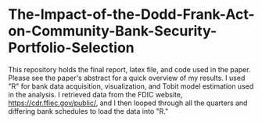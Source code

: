 # The-Impact-of-the-Dodd-Frank-Act-on-Community-Bank-Security-Portfolio-Selection

This repository holds the final report, latex file, and code used in the paper. Please see the paper's abstract for a quick overview of my results. I used "R" for bank data acquisition, visualization, and Tobit model estimation used in the analysis.  I retrieved data from the FDIC website, https://cdr.ffiec.gov/public/, and I then looped through all the quarters and differing bank schedules to load the data into "R."  
